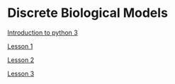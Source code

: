 # Discrete Biological Models

[Introduction to python 3](python3.pdf)

[Lesson 1](notebooks/DBM-lex1.ipynb)

[Lesson 2](notebooks/DBM-lex2.ipynb)

[Lesson 3](notebooks/DBM-lex3.ipynb)
